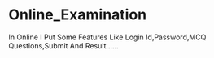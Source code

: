 # Online_Examination
In Online I Put Some Features Like Login Id,Password,MCQ Questions,Submit And Result......

